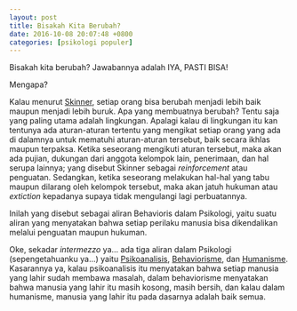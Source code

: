 ```yaml
---
layout: post
title: Bisakah Kita Berubah?
date: 2016-10-08 20:07:48 +0800
categories: [psikologi populer]
---
```


Bisakah kita berubah? Jawabannya adalah IYA, PASTI BISA!

Mengapa?

Kalau menurut [Skinner](https://id.wikipedia.org/wiki/B.F._Skinner), setiap orang bisa berubah menjadi lebih baik maupun menjadi lebih buruk. Apa yang membuatnya berubah? Tentu saja yang paling utama adalah lingkungan. Apalagi kalau di lingkungan itu kan tentunya ada aturan-aturan tertentu yang mengikat setiap orang yang ada di dalamnya untuk mematuhi aturan-aturan tersebut, baik secara ikhlas maupun terpaksa. Ketika seseorang mengikuti aturan tersebut, maka akan ada pujian, dukungan dari anggota kelompok lain, penerimaan, dan hal serupa lainnya; yang disebut Skinner sebagai _reinforcement_ atau penguatan. Sedangkan, ketika seseorang melakukan hal-hal yang tabu maupun dilarang oleh kelompok tersebut, maka akan jatuh hukuman atau _extiction_ kepadanya supaya tidak mengulangi lagi perbuatannya.

Inilah yang disebut sebagai aliran Behavioris dalam Psikologi, yaitu suatu aliran yang menyatakan bahwa setiap perilaku manusia bisa dikendalikan melalui penguatan maupun hukuman.

Oke, sekadar _intermezzo_ ya... ada tiga aliran dalam Psikologi (sepengetahuanku ya...) yaitu [Psikoanalisis](https://id.wikipedia.org/wiki/Psikoanalisis), [Behaviorisme](https://id.wikipedia.org/wiki/Behaviorisme), dan [Humanisme](https://id.wikipedia.org/wiki/Psikologi_humanis). Kasarannya ya, kalau psikoanalisis itu menyatakan bahwa setiap manusia yang lahir sudah membawa masalah, dalam behaviorisme menyatakan bahwa manusia yang lahir itu masih kosong, masih bersih, dan kalau dalam humanisme, manusia yang lahir itu pada dasarnya adalah baik semua.